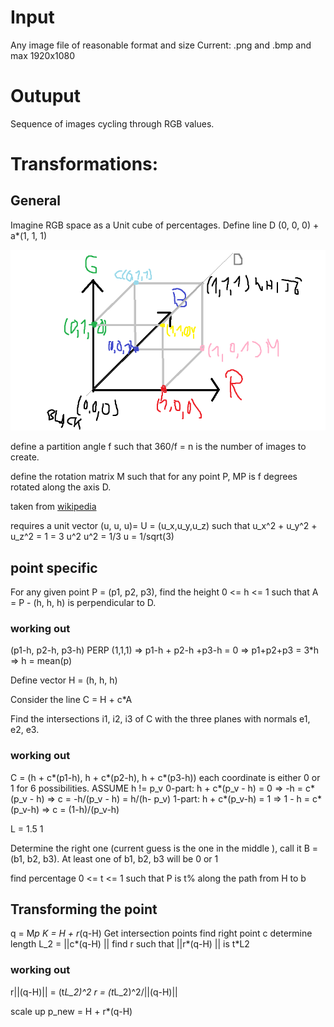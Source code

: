 # Input
Any image file of reasonable format and size
Current: .png and .bmp and max 1920x1080
# Outuput
Sequence of images cycling through RGB values.

# Transformations:

## General
Imagine RGB space as a Unit cube of percentages. Define line D 
(0, 0, 0) + a*(1, 1, 1)

![alt text](CUBE.png)

define a partition angle f such that 360/f = n is the number of images to create.

define the rotation matrix M such that for any point P, MP is f degrees rotated along the axis D.

taken from [wikipedia](https://en.wikipedia.org/wiki/Rotation_matrix#Rotation_matrix_from_axis_and_angle)

requires a unit vector (u, u, u)= U = (u_x,u_y,u_z) such that
u_x^2 + u_y^2 + u_z^2 = 1 = 3 u^2
u^2 = 1/3
u = 1/sqrt(3)


## point specific
For any given point P = (p1, p2, p3), find the height 0 <= h <= 1 such that A = P - (h, h, h) is perpendicular to D. 

### working out
(p1-h, p2-h, p3-h) PERP (1,1,1) 
=> p1-h + p2-h +p3-h = 0
=> p1+p2+p3 = 3*h
=> h = mean(p)


Define vector H = (h, h, h)

Consider the line C = H + c*A

Find the intersections i1, i2, i3 of C with the three planes with normals e1, e2, e3.
### working out
C = (h + c*(p1-h), h + c*(p2-h), h + c*(p3-h))
each coordinate is either 0 or 1 for 6 possibilities.
ASSUME h != p_v
0-part:
h + c*(p_v - h) = 0 
=> 
-h = c*(p_v - h) 
=> 
c = -h/(p_v - h) = h/(h- p_v)
1-part: 
h + c*(p_v-h) = 1
=>
1 - h = c*(p_v-h)
=>
c = (1-h)/(p_v-h)

L = 1.5
1

Determine the right one (current guess is the one in the middle ), call it B = (b1, b2, b3).
At least one of b1, b2, b3 will be 0 or 1 

find percentage 0 <= t <= 1 such that P is t% along the path from H to b


## Transforming the point
q = M*p
K = H + r*(q-H) 
Get intersection points
find right point c
determine length L_2 = ||c*(q-H) ||
find r such that ||r*(q-H) || is t*L2
### working out
r||(q-H)|| = (t*L_2)^2
r = (t*L_2)^2/||(q-H)||

scale up p_new = H + r*(q-H)

